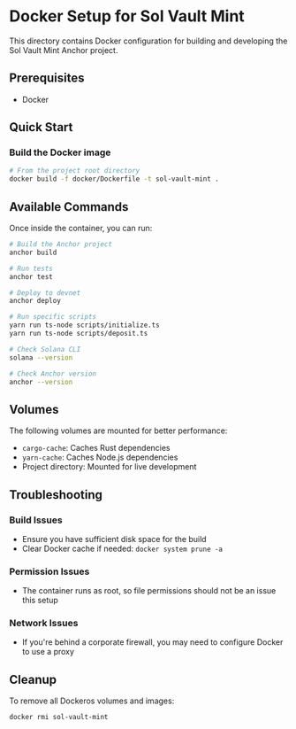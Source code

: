 # Docker Setup for Sol Vault Mint

This directory contains Docker configuration for building and developing the Sol Vault Mint Anchor project.

## Prerequisites

- Docker

## Quick Start

### Build the Docker image

```bash
# From the project root directory
docker build -f docker/Dockerfile -t sol-vault-mint .
```

## Available Commands

Once inside the container, you can run:

```bash
# Build the Anchor project
anchor build

# Run tests
anchor test

# Deploy to devnet
anchor deploy

# Run specific scripts
yarn run ts-node scripts/initialize.ts
yarn run ts-node scripts/deposit.ts

# Check Solana CLI
solana --version

# Check Anchor version
anchor --version
```

## Volumes

The following volumes are mounted for better performance:
- `cargo-cache`: Caches Rust dependencies
- `yarn-cache`: Caches Node.js dependencies
- Project directory: Mounted for live development

## Troubleshooting

### Build Issues
- Ensure you have sufficient disk space for the build
- Clear Docker cache if needed: `docker system prune -a`

### Permission Issues
- The container runs as root, so file permissions should not be an issue this setup

### Network Issues
- If you're behind a corporate firewall, you may need to configure Docker to use a proxy

## Cleanup

To remove all Dockeros volumes and images:

```bash
docker rmi sol-vault-mint
``` 
